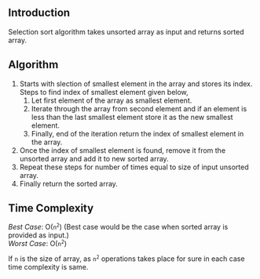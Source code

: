 ## Introduction
Selection sort algorithm takes unsorted array as input and returns sorted array.

## Algorithm
1. Starts with slection of smallest element in the array and stores its index.
   Steps to find index of smallest element given below,
    1. Let first element of the array as smallest element.
    2. Iterate through the array from second element and if an element is less than the last smallest element store it as the new
       smallest element.
    3. Finally, end of the iteration return the index of smallest element in the array.
2. Once the index of smallest element is found, remove it from the unsorted array and add it to new sorted array.
3. Repeat these steps for number of times equal to size of input unsorted array.
4. Finally return the sorted array.

## Time Complexity
*Best Case*: O(<code>n<sup>2</sup></code>) (Best case would be the case when sorted array is provided as input.)  
*Worst Case*: O(<code>n<sup>2</sup></code>)

If ```n``` is the size of array, 
as <code>n<sup>2</sup></code> operations takes place for sure in each case time complexity is same. 

    
